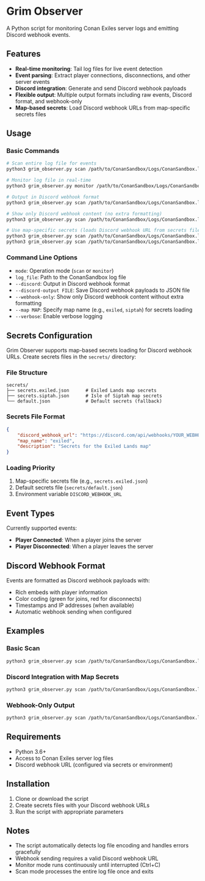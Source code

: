 # Grim Observer

A Python script for monitoring Conan Exiles server logs and emitting Discord webhook events.

## Features

- **Real-time monitoring**: Tail log files for live event detection
- **Event parsing**: Extract player connections, disconnections, and other server events
- **Discord integration**: Generate and send Discord webhook payloads
- **Flexible output**: Multiple output formats including raw events, Discord format, and webhook-only
- **Map-based secrets**: Load Discord webhook URLs from map-specific secrets files

## Usage

### Basic Commands

```bash
# Scan entire log file for events
python3 grim_observer.py scan /path/to/ConanSandbox/Logs/ConanSandbox.log

# Monitor log file in real-time
python3 grim_observer.py monitor /path/to/ConanSandbox/Logs/ConanSandbox.log

# Output in Discord webhook format
python3 grim_observer.py scan /path/to/ConanSandbox/Logs/ConanSandbox.log --discord

# Show only Discord webhook content (no extra formatting)
python3 grim_observer.py scan /path/to/ConanSandbox/Logs/ConanSandbox.log --webhook-only

# Use map-specific secrets (loads Discord webhook URL from secrets file)
python3 grim_observer.py scan /path/to/ConanSandbox/Logs/ConanSandbox.log --map exiled
python3 grim_observer.py scan /path/to/ConanSandbox/Logs/ConanSandbox.log --map siptah
```

### Command Line Options

- `mode`: Operation mode (`scan` or `monitor`)
- `log_file`: Path to the ConanSandbox log file
- `--discord`: Output in Discord webhook format
- `--discord-output FILE`: Save Discord webhook payloads to JSON file
- `--webhook-only`: Show only Discord webhook content without extra formatting
- `--map MAP`: Specify map name (e.g., `exiled`, `siptah`) for secrets loading
- `--verbose`: Enable verbose logging

## Secrets Configuration

Grim Observer supports map-based secrets loading for Discord webhook URLs. Create secrets files in the `secrets/` directory:

### File Structure
```
secrets/
├── secrets.exiled.json      # Exiled Lands map secrets
├── secrets.siptah.json      # Isle of Siptah map secrets
└── default.json             # Default secrets (fallback)
```

### Secrets File Format
```json
{
    "discord_webhook_url": "https://discord.com/api/webhooks/YOUR_WEBHOOK_ID/YOUR_WEBHOOK_TOKEN",
    "map_name": "exiled",
    "description": "Secrets for the Exiled Lands map"
}
```

### Loading Priority
1. Map-specific secrets file (e.g., `secrets.exiled.json`)
2. Default secrets file (`secrets/default.json`)
3. Environment variable `DISCORD_WEBHOOK_URL`

## Event Types

Currently supported events:
- **Player Connected**: When a player joins the server
- **Player Disconnected**: When a player leaves the server

## Discord Webhook Format

Events are formatted as Discord webhook payloads with:
- Rich embeds with player information
- Color coding (green for joins, red for disconnects)
- Timestamps and IP addresses (when available)
- Automatic webhook sending when configured

## Examples

### Basic Scan
```bash
python3 grim_observer.py scan /path/to/ConanSandbox/Logs/ConanSandbox.log
```

### Discord Integration with Map Secrets
```bash
python3 grim_observer.py scan /path/to/ConanSandbox/Logs/ConanSandbox.log --map exiled --discord
```

### Webhook-Only Output
```bash
python3 grim_observer.py scan /path/to/ConanSandbox/Logs/ConanSandbox.log --map siptah --webhook-only
```

## Requirements

- Python 3.6+
- Access to Conan Exiles server log files
- Discord webhook URL (configured via secrets or environment)

## Installation

1. Clone or download the script
2. Create secrets files with your Discord webhook URLs
3. Run the script with appropriate parameters

## Notes

- The script automatically detects log file encoding and handles errors gracefully
- Webhook sending requires a valid Discord webhook URL
- Monitor mode runs continuously until interrupted (Ctrl+C)
- Scan mode processes the entire log file once and exits
